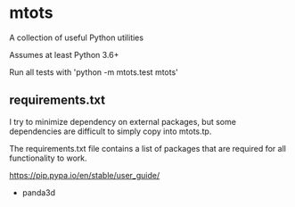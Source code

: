 # mtots
A collection of useful Python utilities

Assumes at least Python 3.6+

Run all tests with 'python -m mtots.test mtots'

## requirements.txt

I try to minimize dependency on external packages,
but some dependencies are difficult to simply copy into mtots.tp.

The requirements.txt file contains a list of packages that
are required for all functionality to work.

https://pip.pypa.io/en/stable/user_guide/

* panda3d

